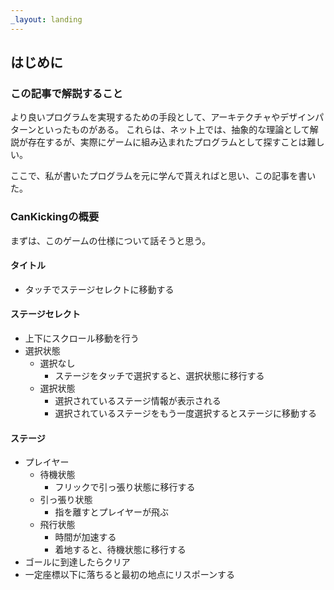 ```yaml
---
_layout: landing
---
```


## はじめに

### この記事で解説すること

より良いプログラムを実現するための手段として、アーキテクチャやデザインパターンといったものがある。
これらは、ネット上では、抽象的な理論として解説が存在するが、実際にゲームに組み込まれたプログラムとして探すことは難しい。

ここで、私が書いたプログラムを元に学んで貰えればと思い、この記事を書いた。

### CanKickingの概要

まずは、このゲームの仕様について話そうと思う。

#### タイトル

* タッチでステージセレクトに移動する

#### ステージセレクト

* 上下にスクロール移動を行う
* 選択状態
  * 選択なし
    * ステージをタッチで選択すると、選択状態に移行する
  * 選択状態
    * 選択されているステージ情報が表示される
    * 選択されているステージをもう一度選択するとステージに移動する

#### ステージ

* プレイヤー
  * 待機状態
    * フリックで引っ張り状態に移行する
  * 引っ張り状態
    * 指を離すとプレイヤーが飛ぶ
  * 飛行状態
    * 時間が加速する
    * 着地すると、待機状態に移行する
* ゴールに到達したらクリア
* 一定座標以下に落ちると最初の地点にリスポーンする
